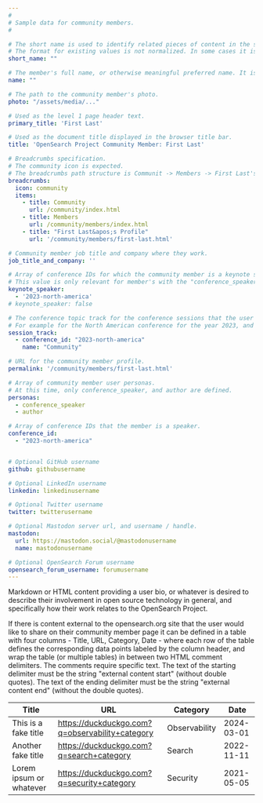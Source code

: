 ```yaml
---
#
# Sample data for community members.
#

# The short name is used to identify related pieces of content in the site. For example it is used in the "authors" array of blog posts, and it is used in the "presenters" array for OpenSearch Conference sessions to identify who is speaking.
# The format for existing values is not normalized. In some cases it is "first-initial-of-first-name" + "last-name", or matching a GitHub username, or something all together random. What is important is that it is unique within the system.
short_name: ""

# The member's full name, or otherwise meaningful preferred name. It is used in the templates for presenting content authors as well as the name of conference speakers.
name: ""

# The path to the community member's photo.
photo: "/assets/media/..."

# Used as the level 1 page header text.
primary_title: 'First Last'

# Used as the document title displayed in the browser title bar.
title: 'OpenSearch Project Community Member: First Last'

# Breadcrumbs specification.
# The community icon is expected.
# The breadcrumbs path structure is Communit -> Members -> First Last's Profile.
breadcrumbs:
  icon: community
  items:
    - title: Community
      url: /community/index.html
    - title: Members
      url: /community/members/index.html
    - title: "First Last&apos;s Profile"
      url: '/community/members/first-last.html'

# Community member job title and company where they work.
job_title_and_company: ''

# Array of conference IDs for which the community member is a keynote speaker, if any, or boolean false otherwise.
# This value is only relevant for member's with the "conference_speaker" user persona.
keynote_speaker:
  - '2023-north-america'
# keynote_speaker: false

# The conference topic track for the conference sessions that the user is a speaker. These are shaped as an array of value pairs mapping conference ID and name. 
# For example for the North American conference for the year 2023, and the "Community" track:
session_track: 
  - conference_id: "2023-north-america"
    name: "Community"

# URL for the community member profile.
permalink: '/community/members/first-last.html'

# Array of community member user personas.
# At this time, only conference_speaker, and author are defined.
personas:
  - conference_speaker
  - author

# Array of conference IDs that the member is a speaker.
conference_id:
  - "2023-north-america"


# Optional GitHub username
github: githubusername

# Optional LinkedIn username
linkedin: linkedinusername

# Optional Twitter username
twitter: twitterusername

# Optional Mastodon server url, and username / handle.
mastodon:
  url: https://mastodon.social/@mastodonusername
  name: mastodonusername

# Optional OpenSearch Forum username
opensearch_forum_username: forumusername
---
```


Markdown or HTML content providing a user bio, or whatever is desired to describe their involvement in open source technology in general, and specifically how their work relates to the OpenSearch Project.


If there is content external to the opensearch.org site that the user would like to share on their community member page
it can be defined in a table with four columns - Title, URL, Category, Date - where each row of the table defines the 
corresponding data points labeled by the column header, and wrap the table (or multiple tables) in between two
HTML comment delimiters. The comments require specific text. The text of the starting delimiter must be the string "external content start" (without double quotes).
The text of the ending delimiter must be the string "external content end" (without the double quotes).

<!-- external content start -->

| Title | URL | Category | Date |
| ----- | --- | -------- | ---- |
| This is a fake title | https://duckduckgo.com?q=observability+category | Observability | 2024-03-01 |
| Another fake title   | https://duckduckgo.com?q=search+category | Search | 2022-11-11 |
| Lorem ipsum or whatever | https://duckduckgo.com?q=security+category | Security | 2021-05-05 |

<!-- external content end -->